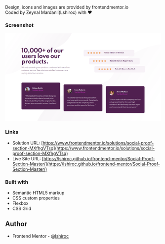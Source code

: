 Design, icons and images are provided by frontendmentor.io                    
Coded by Zeynal Mardanli(Lshiroc) with ❤️

### Screenshot

![](./screenshot.png)

### Links

- Solution URL: [https://www.frontendmentor.io/solutions/social-proof-section-MXfhgVTsq](https://www.frontendmentor.io/solutions/social-proof-section-MXfhgVTsq)
- Live Site URL: [https://lshiroc.github.io/frontend-mentor/Social-Proof-Section-Master/](https://lshiroc.github.io/frontend-mentor/Social-Proof-Section-Master/)

### Built with

- Semantic HTML5 markup
- CSS custom properties
- Flexbox
- CSS Grid

## Author

- Frontend Mentor - [@lshiroc](https://www.frontendmentor.io/profile/lshiroc)
